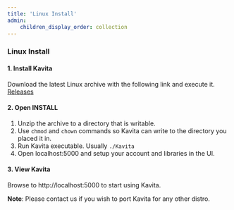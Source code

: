 ```yaml
---
title: 'Linux Install'
admin:
    children_display_order: collection
---
```


### Linux Install

#### 1. Install Kavita

Download the latest Linux archive with the following link and execute it. [Releases](https://github.com/Kareadita/Kavita/releases)

#### 2. Open INSTALL

1. Unzip the archive to a directory that is writable.
2. Use `chmod` and `chown` commands so Kavita can write to the directory you placed it in.
3. Run Kavita executable. Usually `./Kavita`
4. Open localhost:5000 and setup your account and libraries in the UI.


#### 3. View Kavita

Browse to http://localhost:5000 to start using Kavita.

**Note**: Please contact us if you wish to port Kavita for any other distro.